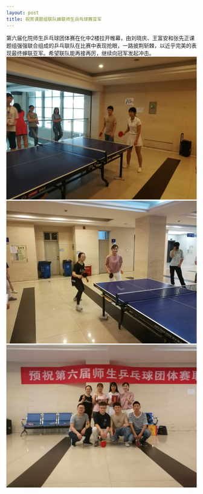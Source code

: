```yaml
---
layout: post
title: 祝贺课题组联队蝉联师生兵乓球赛亚军
---
```


 第六届化院师生乒乓球团体赛在化中2楼拉开帷幕，由刘晓庆、王富安和张先正课题组强强联合组成的乒乓联队在比赛中表现抢眼，一路披荆斩棘，以近乎完美的表现最终蝉联亚军。希望联队能再接再厉，继续向冠军发起冲击。  
![这是一张图片](/images/news/乒乓球赛3.jpg)  
![这是一张图片](/images/news/乒乓球赛1.jpg)  
![这是一张图片](/images/news/乒乓球赛2.jpg)
